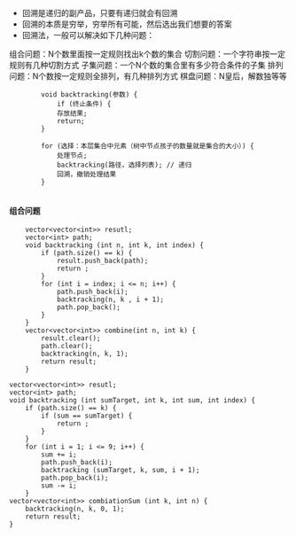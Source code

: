 * 回溯是递归的副产品，只要有递归就会有回溯
* 回溯的本质是穷举，穷举所有可能，然后选出我们想要的答案
* 回溯法，一般可以解决如下几种问题：

组合问题：N个数里面按一定规则找出k个数的集合
切割问题：一个字符串按一定规则有几种切割方式
子集问题：一个N个数的集合里有多少符合条件的子集
排列问题：N个数按一定规则全排列，有几种排列方式
棋盘问题：N皇后，解数独等等

```    
        void backtracking(参数) {
            if (终止条件) {
            存放结果;
            return;
        }
    
        for (选择：本层集合中元素（树中节点孩子的数量就是集合的大小）) {
            处理节点;
            backtracking(路径，选择列表); // 递归
            回溯，撤销处理结果
        }
    
```

#### 组合问题

```    
    vector<vector<int>> resutl;
    vector<int> path;
    void backtracking (int n, int k, int index) {
        if (path.size() == k) {
            result.push_back(path);
            return ;
        }
        for (int i = index; i <= n; i++) {
            path.push_back(i);
            backtracking(n, k , i + 1);
            path.pop_back();
        }
    }
    vector<vector<int>> combine(int n, int k) {
        result.clear();
        path.clear();
        backtracking(n, k, 1);
        return result;
    }
```

    vector<vector<int>> resutl;
    vector<int> path;
    void backtracking (int sumTarget, int k, int sum, int index) {
        if (path.size() == k) {
            if (sum == sumTarget) {
                return ;
            }
        }
        for (int i = 1; i <= 9; i++) {
            sum += i;
            path.push_back(i);
            backtracking (sumTarget, k, sum, i + 1);
            path.pop_back(i);
            sum -= i;
        }
    vector<vector<int>> combiationSum (int k, int n) {
        backtracking(n, k, 0, 1);
        return result;
    }